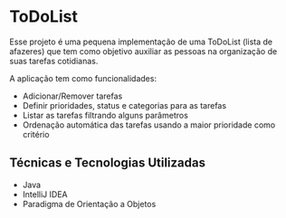 
# ToDoList

Esse projeto é uma pequena implementação de uma ToDoList (lista de afazeres) que tem como objetivo auxiliar as pessoas na organização de suas tarefas cotidianas.

A aplicação tem como funcionalidades: 

- Adicionar/Remover tarefas
- Definir prioridades, status e categorias para as tarefas
- Listar as tarefas filtrando alguns parâmetros
- Ordenação automática das tarefas usando a maior prioridade como critério
  
## Técnicas e Tecnologias Utilizadas

- Java 
- IntelliJ IDEA
- Paradigma de Orientação a Objetos
